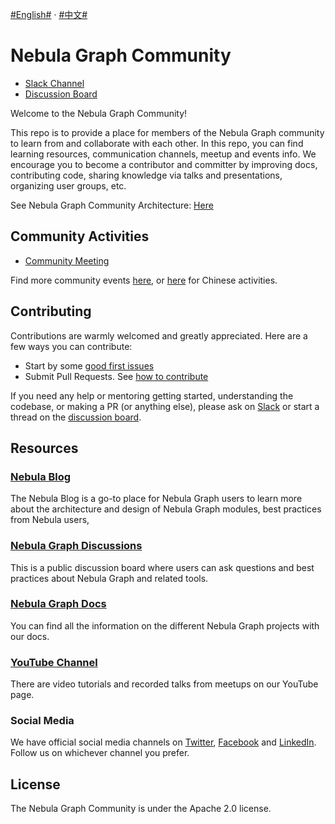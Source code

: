 [#English#](https://github.com/vesoft-inc/nebula-community) · [#中文#](https://github.com/vesoft-inc/nebula-community/tree/master/zh-Hans) 

# Nebula Graph Community

- [Slack Channel](https://join.slack.com/t/nebulagraph/shared_invite/zt-7ybejuqa-NCZBroh~PCh66d9kOQj45g)
- [Discussion Board](https://github.com/vesoft-inc/nebula/discussions)

Welcome to the Nebula Graph Community!

This repo is to provide a place for members of the Nebula Graph community to learn from and collaborate with each other. In this repo, you can find learning resources, communication channels, meetup and events info. We encourage you to become a contributor and committer by improving docs, contributing code, sharing knowledge via talks and presentations, organizing user groups, etc.

See Nebula Graph Community Architecture: [Here](https://github.com/vesoft-inc/nebula-community/blob/master/nebula-community-architecture)

## Community Activities

- [Community Meeting](https://github.com/vesoft-inc/nebula-community/wiki)

Find more community events [here](https://nebula-graph.io/activity/), or [here](https://nebula-graph.com.cn/activity/) for Chinese activities.

## Contributing

Contributions are warmly welcomed and greatly appreciated. Here are a few ways you can contribute:

- Start by some [good first issues](https://github.com/vesoft-inc/nebula/issues?q=is%3Aissue+is%3Aopen+label%3A%22good+first+issue%22)
- Submit Pull Requests. See [how to contribute](https://github.com/vesoft-inc/nebula-community/blob/master/Contributors/how-to-contribute.md)

If you need any help or mentoring getting started, understanding the codebase, or making a PR (or anything else), please ask on [Slack](https://join.slack.com/t/nebulagraph/shared_invite/zt-7ybejuqa-NCZBroh~PCh66d9kOQj45g) or start a thread on the [discussion board](https://github.com/vesoft-inc/nebula/discussions).

## Resources

### [Nebula Blog](https://nebula-graph.io/posts)
The Nebula Blog is a go-to place for Nebula Graph users to learn more about the architecture and design of Nebula Graph modules, best practices from Nebula users, 

### [Nebula Graph Discussions](https://github.com/vesoft-inc/nebula/discussions)

This is a public discussion board where users can ask questions and best practices about Nebula Graph and related tools.

### [Nebula Graph Docs](https://docs.nebula-graph.io/)

You can find all the information on the different Nebula Graph projects with our docs.

### [YouTube Channel](https://www.youtube.com/channel/UC73V8q795eSEMxDX4Pvdwmw)

There are video tutorials and recorded talks from meetups on our YouTube page.

### Social Media

We have official social media channels on [Twitter](https://twitter.com/NebulaGraph), [Facebook](https://www.facebook.com/NebulaGraph/) and [LinkedIn](https://www.linkedin.com/company/30897126). Follow us on whichever channel you prefer.

## License

The Nebula Graph Community is under the Apache 2.0 license. 

